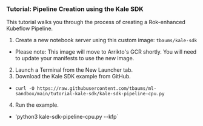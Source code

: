 ### Tutorial: Pipeline Creation using the Kale SDK

This tutorial walks you through the process of creating a Rok-enhanced Kubeflow Pipeline.

1. Create a new notebook server using this custom image: `tbaums/kale-sdk`
  - Please note: This image will move to Arrikto's GCR shortly. You will need to update your manifests to use the new image.
2. Launch a Terminal from the New Launcher tab.
3. Download the Kale SDK example from GitHub.
  - `curl -O https://raw.githubusercontent.com/tbaums/ml-sandbox/main/tutorial-kale-sdk/kale-sdk-pipeline-cpu.py`
4. Run the example.
  - 'python3 kale-sdk-pipeline-cpu.py --kfp`